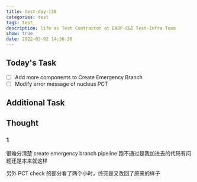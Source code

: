 ```yaml
---
title: test-day-130
categories: test
tags: test
description: life as Test Contractor at EADP-C&I Test-Infra Team
show: true
date: 2022-03-02 14:36:30
---
```

## Today's Task
- [ ] Add more components to Create Emergency Branch
- [ ] Modify error message of nucleus PCT

## Additional Task 

## Thought

### 1

很难分清楚 create emergency branch pipeline 跑不通过是我加进去的代码有问题还是本来就这样

另外 PCT check 的部分看了两个小时，终究是又改回了原来的样子
